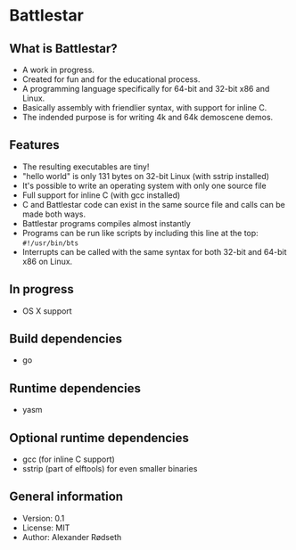 Battlestar
==========

What is Battlestar?
-------------------

* A work in progress.
* Created for fun and for the educational process.
* A programming language specifically for 64-bit and 32-bit x86 and Linux.
* Basically assembly with friendlier syntax, with support for inline C.
* The indended purpose is for writing 4k and 64k demoscene demos.

Features
--------

* The resulting executables are tiny!
* "hello world" is only 131 bytes on 32-bit Linux (with sstrip installed)
* It's possible to write an operating system with only one source file
* Full support for inline C (with gcc installed)
* C and Battlestar code can exist in the same source file and calls can be made both ways.
* Battlestar programs compiles almost instantly
* Programs can be run like scripts by including this line at the top: ```#!/usr/bin/bts```
* Interrupts can be called with the same syntax for both 32-bit and 64-bit x86 on Linux.

In progress
-----------
* OS X support

Build dependencies
------------------
* go

Runtime dependencies
--------------------
* yasm

Optional runtime dependencies
-----------------------------
* gcc (for inline C support)
* sstrip (part of elftools) for even smaller binaries

General information
-------------------
* Version: 0.1
* License: MIT
* Author: Alexander Rødseth

